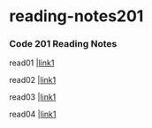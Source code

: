 # reading-notes201

### Code 201 Reading Notes



 read01 |[link1](/read01.md)
 
 read02 |[link1](/read02.md)
 
 read03 |[link1]()
 
 read04 |[link1]()





